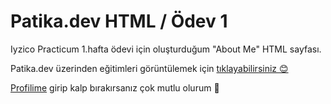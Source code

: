 # Patika.dev HTML / Ödev 1

Iyzico Practicum 1.hafta ödevi için oluşturduğum "About Me" HTML sayfası.

Patika.dev üzerinden eğitimleri görüntülemek için [tıklayabilirsiniz 😊](https://www.patika.dev/)

[Profilime](https://app.patika.dev/duvainel) girip kalp bırakırsanız çok mutlu olurum 💙
